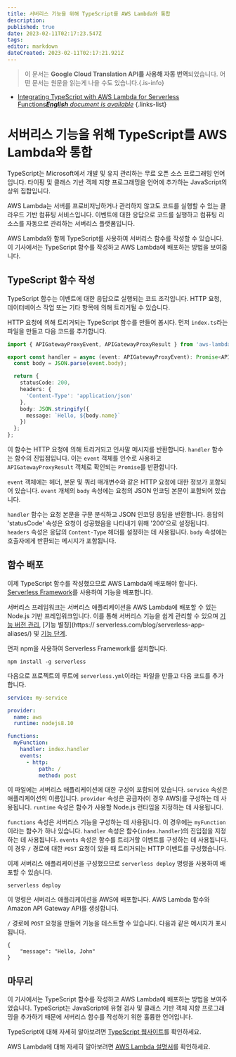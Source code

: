 ```yaml
---
title: 서버리스 기능을 위해 TypeScript를 AWS Lambda와 통합
description: 
published: true
date: 2023-02-11T02:17:23.547Z
tags: 
editor: markdown
dateCreated: 2023-02-11T02:17:21.921Z
---
```


> 이 문서는 **Google Cloud Translation API를 사용해 자동 번역**되었습니다.
어떤 문서는 원문을 읽는게 나을 수도 있습니다.{.is-info}



- [Integrating TypeScript with AWS Lambda for Serverless Functions***English** document is available*](/en/Knowledge-base/TypeScript/integrating-typescript-with-aws-lambda-for-serverless-functions)
{.links-list}


# 서버리스 기능을 위해 TypeScript를 AWS Lambda와 통합

TypeScript는 Microsoft에서 개발 및 유지 관리하는 무료 오픈 소스 프로그래밍 언어입니다. 타이핑 및 클래스 기반 객체 지향 프로그래밍을 언어에 추가하는 JavaScript의 상위 집합입니다.

AWS Lambda는 서버를 프로비저닝하거나 관리하지 않고도 코드를 실행할 수 있는 클라우드 기반 컴퓨팅 서비스입니다. 이벤트에 대한 응답으로 코드를 실행하고 컴퓨팅 리소스를 자동으로 관리하는 서버리스 플랫폼입니다.

AWS Lambda와 함께 TypeScript를 사용하여 서버리스 함수를 작성할 수 있습니다. 이 기사에서는 TypeScript 함수를 작성하고 AWS Lambda에 배포하는 방법을 보여줍니다.

## TypeScript 함수 작성

TypeScript 함수는 이벤트에 대한 응답으로 실행되는 코드 조각입니다. HTTP 요청, 데이터베이스 작업 또는 기타 항목에 의해 트리거될 수 있습니다.

HTTP 요청에 의해 트리거되는 TypeScript 함수를 만들어 봅시다. 먼저 `index.ts`라는 파일을 만들고 다음 코드를 추가합니다.

```typescript
import { APIGatewayProxyEvent, APIGatewayProxyResult } from 'aws-lambda';

export const handler = async (event: APIGatewayProxyEvent): Promise<APIGatewayProxyResult> => {
  const body = JSON.parse(event.body);

  return {
    statusCode: 200,
    headers: {
      'Content-Type': 'application/json'
    },
    body: JSON.stringify({
      message: `Hello, ${body.name}`
    })
  };
};
```

이 함수는 HTTP 요청에 의해 트리거되고 인사말 메시지를 반환합니다. `handler` 함수는 함수의 진입점입니다. 이는 `event` 객체를 인수로 사용하고 `APIGatewayProxyResult` 객체로 확인되는 `Promise`를 반환합니다.

`event` 객체에는 헤더, 본문 및 쿼리 매개변수와 같은 HTTP 요청에 대한 정보가 포함되어 있습니다. `event` 개체의 `body` 속성에는 요청의 JSON 인코딩 본문이 포함되어 있습니다.

`handler` 함수는 요청 본문을 구문 분석하고 JSON 인코딩 응답을 반환합니다. 응답의 'statusCode' 속성은 요청이 성공했음을 나타내기 위해 '200'으로 설정됩니다. `headers` 속성은 응답의 `Content-Type` 헤더를 설정하는 데 사용됩니다. `body` 속성에는 호출자에게 반환되는 메시지가 포함됩니다.

## 함수 배포

이제 TypeScript 함수를 작성했으므로 AWS Lambda에 배포해야 합니다. [Serverless Framework](https://serverless.com/)를 사용하여 기능을 배포합니다.

서버리스 프레임워크는 서버리스 애플리케이션을 AWS Lambda에 배포할 수 있는 Node.js 기반 프레임워크입니다. 이를 통해 서버리스 기능을 쉽게 관리할 수 있으며 [기능 버전 관리](https://serverless.com/blog/serverless-app-versioning/), [기능 별칭](https:// serverless.com/blog/serverless-app-aliases/) 및 [기능 단계](https://serverless.com/blog/serverless-app-stages/).

먼저 npm을 사용하여 Serverless Framework를 설치합니다.

```
npm install -g serverless
```

다음으로 프로젝트의 루트에 `serverless.yml`이라는 파일을 만들고 다음 코드를 추가합니다.

```yaml
service: my-service

provider:
  name: aws
  runtime: nodejs8.10

functions:
  myFunction:
    handler: index.handler
    events:
      - http:
          path: /
          method: post
```

이 파일에는 서버리스 애플리케이션에 대한 구성이 포함되어 있습니다. `service` 속성은 애플리케이션의 이름입니다. `provider` 속성은 공급자(이 경우 AWS)를 구성하는 데 사용됩니다. `runtime` 속성은 함수가 사용할 Node.js 런타임을 지정하는 데 사용됩니다.

`functions` 속성은 서버리스 기능을 구성하는 데 사용됩니다. 이 경우에는 `myFunction`이라는 함수가 하나 있습니다. `handler` 속성은 함수(`index.handler`)의 진입점을 지정하는 데 사용됩니다. `events` 속성은 함수를 트리거할 이벤트를 구성하는 데 사용됩니다. 이 경우 `/` 경로에 대한 `POST` 요청이 있을 때 트리거되는 HTTP 이벤트를 구성했습니다.

이제 서버리스 애플리케이션을 구성했으므로 `serverless deploy` 명령을 사용하여 배포할 수 있습니다.

```
serverless deploy
```

이 명령은 서버리스 애플리케이션을 AWS에 배포합니다. AWS Lambda 함수와 Amazon API Gateway API를 생성합니다.

`/` 경로에 `POST` 요청을 만들어 기능을 테스트할 수 있습니다. 다음과 같은 메시지가 표시됩니다.

```
{
    "message": "Hello, John"
}
```

## 마무리

이 기사에서는 TypeScript 함수를 작성하고 AWS Lambda에 배포하는 방법을 보여주었습니다. TypeScript는 JavaScript에 유형 검사 및 클래스 기반 객체 지향 프로그래밍을 추가하기 때문에 서버리스 함수를 작성하기 위한 훌륭한 언어입니다.

TypeScript에 대해 자세히 알아보려면 [TypeScript 웹사이트](https://www.typescriptlang.org/)를 확인하세요.

AWS Lambda에 대해 자세히 알아보려면 [AWS Lambda 설명서](https://docs.aws.amazon.com/lambda/latest/dg/getting-started.html)를 확인하세요.